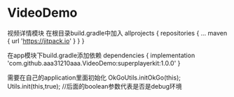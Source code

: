 # VideoDemo
视频详情模块
在根目录build.gradle中加入
allprojects {
		repositories {
			...
			maven { url 'https://jitpack.io' }
		}
	}
  
在app模块下build.gradle添加依赖
	dependencies {
	        implementation 'com.github.aaa31210aaa.VideoDemo:superplayerkit:1.0.0'
	}

需要在自己的application里面初始化
OkGoUtils.initOkGo(this);
Utils.init(this,true); //后面的boolean参数代表是否是debug环境

